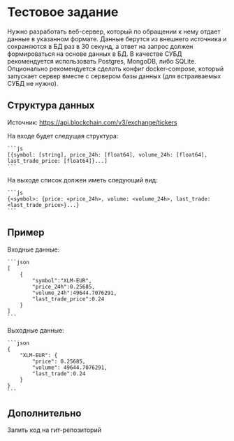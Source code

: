# Тестовое задание

Нужно разработать веб-сервер, который по обращении к нему отдает данные в указанном формате. Данные берутся из внешнего источника и сохраняются в БД раз в 30 секунд, а ответ на запрос должен формироваться на основе данных в БД. В качестве СУБД рекомендуется использовать Postgres, MongoDB, либо SQLite. Опционально рекомендуется сделать конфиг docker-compose, который запускает сервер вместе с сервером базы данных (для встраиваемых СУБД не нужно).

## Структура данных

Источник: <https://api.blockchain.com/v3/exchange/tickers>

На входе будет следущая структура:

    ```js
    [{symbol: [string], price_24h: [float64], volume_24h: [float64], last_trade_price: [float64]}...]
    ```

На выходе список должен иметь следующий вид:

    ```js
    {<symbol>: {price: <price_24h>, volume: <volume_24h>, last_trade: <last_trade_price>}...}
    ```

## Пример

Входные данные:

    ```json
    [
        {
            "symbol":"XLM-EUR",
            "price_24h":0.25685,
            "volume_24h":49644.7076291,
            "last_trade_price":0.24
        }
    ]
    ```

Выходные данные:

    ```json
    {
        "XLM-EUR": {
            "price": 0.25685,
            "volume": 49644.7076291,
            "last_trade":0.24
        }
    }
    ```

## Дополнительно

Залить код на гит-репозиторий